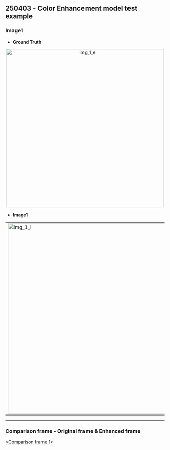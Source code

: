 ## 250403 - Color Enhancement model test example 


### Image1 

- **Ground Truth**  
<div align="center">
  <img src="https://github.com/user-attachments/assets/797781a6-68a4-47e9-a25a-c84c508d99a7" alt="img_1_e" width="500"/>
</div>


- **Image1**  
<table>
  <tr>
    <td><img src="https://github.com/user-attachments/assets/d9046d14-f21c-4f6d-83fa-03bbeded6dd7" alt="img_1_i" width="600"/></td>
    <td><img src="https://github.com/user-attachments/assets/c2a9da3d-133d-44a5-b414-9e28af85acd2" alt="img_1_g" width="600"/></td>
  </tr>
</table>

---



### Comparison frame - Original frame & Enhanced frame

[<Comparison frame 1>](https://cdn.knightlab.com/libs/juxtapose/latest/embed/index.html?uid=d590328a-102b-11f0-9397-d93975fe8866)




